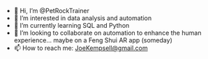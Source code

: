 - 👋 Hi, I’m @PetRockTrainer
- 👀 I’m interested in data analysis and automation
- 🌱 I’m currently learning SQL and Python
- 💞️ I’m looking to collaborate on automation to enhance the human experience... maybe on a Feng Shui AR app (someday)
- 📫 How to reach me: JoeKempsell@gmail.com

<!---
PetRockTrainer/PetRockTrainer is a ✨ special ✨ repository because its `README.md` (this file) appears on your GitHub profile.
You can click the Preview link to take a look at your changes.
--->
